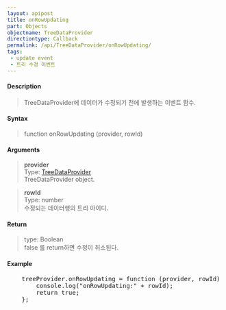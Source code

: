 ```yaml
---
layout: apipost
title: onRowUpdating
part: Objects
objectname: TreeDataProvider
directiontype: Callback
permalink: /api/TreeDataProvider/onRowUpdating/
tags:
 - update event
 - 트리 수정 이벤트
---
```



#### Description

> TreeDataProvider에 데이터가 수정되기 전에 발생하는 이벤트 함수.  
> 

#### Syntax

> function onRowUpdating (provider, rowId)  

#### Arguments

> **provider**  
> Type: [TreeDataProvider](/api/TreeDataProvider/)  
> TreeDataProvider object.  

> **rowId**  
> Type: number  
> 수정되는 데이터행의 트리 아이디.  

#### Return

> type: Boolean  
> false 를 return하면 수정이 취소된다.  

#### Example

<pre class="prettyprint">
    treeProvider.onRowUpdating = function (provider, rowId) {
        console.log("onRowUpdating:" + rowId);
        return true;
    };
</pre>

